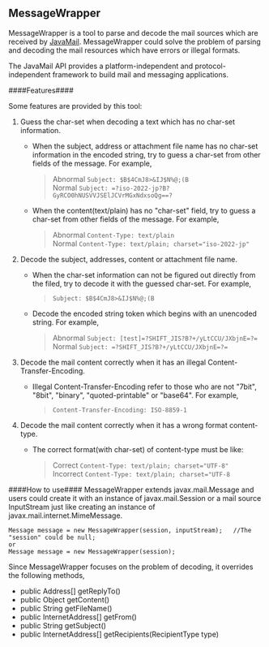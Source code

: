 MessageWrapper
--------------

MessageWrapper is a tool to parse and decode the mail sources which are received by [JavaMail].
MessageWrapper could solve the problem of parsing and decoding the mail resources which have errors or illegal formats.

The JavaMail API provides a platform-independent and protocol-independent framework to build mail and messaging applications.

[javamail]:http://www.oracle.com/technetwork/java/javamail/index.html

####Features####

Some features are provided by this tool:

1. Guess the char-set when decoding a text which has no char-set information.
   * When the subject, address or attachment file name has no char-set information in the encoded string, try to guess a char-set from other fields of the message. For example,

     > Abnormal `Subject: $B$4CmJ8>&IJ$N%@;(B`  
     > Normal  `Subject: =?iso-2022-jp?B?GyRCO0hNUSVVJSElJCVrMGxNdxsoQg==?`
   * When the content(text/plain) has no "char-set" field, try to guess a char-set from other fields of the message. For example,

     > Abnormal `Content-Type: text/plain`  
     > Normal `Content-Type: text/plain; charset="iso-2022-jp"`

2. Decode the subject, addresses, content or attachment file name.
   * When the char-set information can not be figured out directly from the filed, try to decode it with the guessed char-set. For example,

     > `Subject: $B$4CmJ8>&IJ$N%@;(B`
   * Decode the encoded string token which begins with an unencoded string. For example,

     > Abnormal `Subject: [test]=?SHIFT_JIS?B?+/yLtCCU/JXbjnE=?=`  
     > Normal `Subject: =?SHIFT_JIS?B?+/yLtCCU/JXbjnE=?=`

3. Decode the mail content correctly when it has an illegal Content-Transfer-Encoding.
   * Illegal Content-Transfer-Encoding refer to those who are not "7bit", "8bit", "binary", "quoted-printable" or "base64". For example,

     > `Content-Transfer-Encoding: ISO-8859-1`

4. Decode the mail content correctly when it has a wrong format content-type.
   * The correct format(with char-set) of content-type must be like: 

     > Correct `Content-Type: text/plain; charset="UTF-8"`  
     > Incorrect `Content-Type: text/plain; charset="UTF-8`
     
####How to use####
MessageWrapper extends javax.mail.Message and users could create it with an instance of javax.mail.Session or a mail source InputStream just like creating an instance of javax.mail.internet.MimeMessage.

    Message message = new MessageWrapper(session, inputStream);   //The "session" could be null;
    or
    Message message = new MessageWrapper(session);
    
Since MessageWrapper focuses on the problem of decoding, it overrides the following methods,

  * public Address[] getReplyTo()
  * public Object getContent()
  * public String getFileName()
  * public InternetAddress[] getFrom()
  * public String getSubject()
  * public InternetAddress[] getRecipients(RecipientType type)
